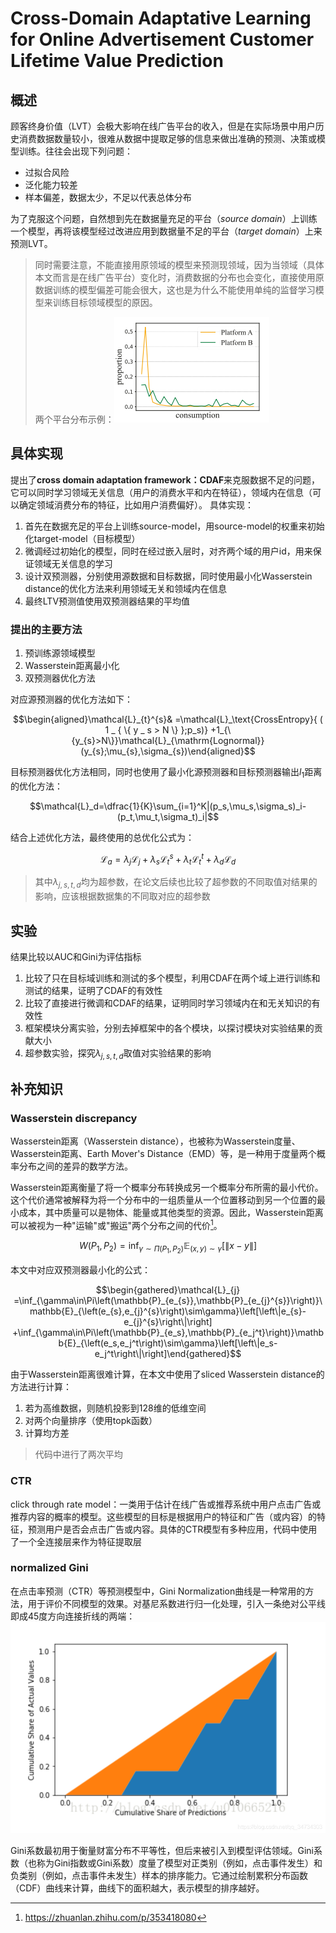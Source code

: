 # Cross-Domain Adaptative Learning for Online Advertisement Customer Lifetime Value Prediction
## 概述
顾客终身价值（LVT）会极大影响在线广告平台的收入，但是在实际场景中用户历史消费数据数量较小，很难从数据中提取足够的信息来做出准确的预测、决策或模型训练。往往会出现下列问题：
- 过拟合风险
- 泛化能力较差
- 样本偏差，数据太少，不足以代表总体分布

为了克服这个问题，自然想到先在数据量充足的平台（*source domain*）上训练一个模型，再将该模型经过改进应用到数据量不足的平台（*target domain*）上来预测LVT。
> 同时需要注意，不能直接用原领域的模型来预测现领域，因为当领域（具体本文而言是在线广告平台）变化时，消费数据的分布也会变化，直接使用原数据训练的模型偏差可能会很大，这也是为什么不能使用单纯的监督学习模型来训练目标领域模型的原因。
> 
> 两个平台分布示例：![分布差异](image-1.png)

## 具体实现
提出了**cross domain adaptation framework：CDAF**来克服数据不足的问题，它可以同时学习领域无关信息（用户的消费水平和内在特征），领域内在信息（可以确定领域消费分布的特征，比如用户消费偏好）。
具体实现：
1. 首先在数据充足的平台上训练source-model，用source-model的权重来初始化target-model（目标模型）
2. 微调经过初始化的模型，同时在经过嵌入层时，对齐两个域的用户id，用来保证领域无关信息的学习
3. 设计双预测器，分别使用源数据和目标数据，同时使用最小化Wasserstein distance的优化方法来利用领域无关和领域内在信息
4. 最终LTV预测值使用双预测器结果的平均值

### 提出的主要方法
1. 预训练源领域模型
2. Wasserstein距离最小化
3. 双预测器优化方法

对应源预测器的优化方法如下：


$$\begin{aligned}\mathcal{L}_{t}^{s}& =\mathcal{L}_\text{CrossEntropy}{ ( 1 _ { \{ y _ s > N \} };p_s)} +1_{\{y_{s}>N\}}\mathcal{L}_{\mathrm{Lognormal}}(y_{s};\mu_{s},\sigma_{s})\end{aligned}$$ 

目标预测器优化方法相同，同时也使用了最小化源预测器和目标预测器输出$l_1$距离的优化方法：

$$\mathcal{L}_d=\dfrac{1}{K}\sum_{i=1}^K|(p_s,\mu_s,\sigma_s)_i-(p_t,\mu_t,\sigma_t)_i|$$

结合上述优化方法，最终使用的总优化公式为：

$$\mathcal{L}_{a}=\lambda_{j}\mathcal{L}_{j}+\lambda_{s}\mathcal{L}_{t}^{s}+\lambda_{t}\mathcal{L}_{t}^{t}+\lambda_{d}\mathcal{L}_{d}$$

> 其中$\lambda_{j,s,t,d}$均为超参数，在论文后续也比较了超参数的不同取值对结果的影响，应该根据数据集的不同取对应的超参数

## 实验
结果比较以AUC和Gini为评估指标
1. 比较了只在目标域训练和测试的多个模型，利用CDAF在两个域上进行训练和测试的结果，证明了CDAF的有效性
2. 比较了直接进行微调和CDAF的结果，证明同时学习领域内在和无关知识的有效性
3. 框架模块分离实验，分别去掉框架中的各个模块，以探讨模块对实验结果的贡献大小
4. 超参数实验，探究$\lambda_{j,s,t,d}$取值对实验结果的影响
## 补充知识
### Wasserstein discrepancy 
Wasserstein距离（Wasserstein distance），也被称为Wasserstein度量、Wasserstein距离、Earth Mover's Distance（EMD）等，是一种用于度量两个概率分布之间的差异的数学方法。

Wasserstein距离衡量了将一个概率分布转换成另一个概率分布所需的最小代价。这个代价通常被解释为将一个分布中的一组质量从一个位置移动到另一个位置的最小成本，其中质量可以是物体、能量或其他类型的资源。因此，Wasserstein距离可以被视为一种"运输"或"搬运"两个分布之间的代价[^1]。

$$W\left(P_{1}, P_{2}\right)=\inf _{\gamma \sim \Pi\left(P_{1}, P_{2}\right)} \mathbb{E}_{(x, y) \sim \gamma}[\|x-y\|]$$

本文中对应双预测器最小化的公式：

$$\begin{gathered}\mathcal{L}_{j} =\inf_{\gamma\in\Pi\left(\mathbb{P}_{e_{s}},\mathbb{P}_{e_{j}^{s}}\right)}\mathbb{E}_{\left(e_{s},e_{j}^{s}\right)\sim\gamma}\left[\left\|e_{s}-e_{j}^{s}\right\|\right] +\inf_{\gamma\in\Pi\left(\mathbb{P}_{e_s},\mathbb{P}_{e_j^t}\right)}\mathbb{E}_{\left(e_s,e_j^t\right)\sim\gamma}\left[\left\|e_s-e_j^t\right\|\right]\end{gathered}$$

由于Wasserstein距离很难计算，在本文中使用了sliced Wasserstein distance的方法进行计算：
1. 若为高维数据，则随机投影到128维的低维空间
2. 对两个向量排序（使用topk函数）
3. 计算均方差
> 代码中进行了两次平均

### CTR
click through rate model：一类用于估计在线广告或推荐系统中用户点击广告或推荐内容的概率的模型。这些模型的目标是根据用户的特征和广告（或内容）的特征，预测用户是否会点击广告或内容。具体的CTR模型有多种应用，代码中使用了一个全连接层来作为特征提取层

### normalized Gini
在点击率预测（CTR）等预测模型中，Gini Normalization曲线是一种常用的方法，用于评价不同模型的效果。对基尼系数进行归一化处理，引入一条绝对公平线即成45度方向连接折线的两端：
![normalized gini](image-2.png)

 Gini系数最初用于衡量财富分布不平等性，但后来被引入到模型评估领域。Gini系数（也称为Gini指数或Gini系数）度量了模型对正类别（例如，点击事件发生）和负类别（例如，点击事件未发生）样本的排序能力。它通过绘制累积分布函数（CDF）曲线来计算，曲线下的面积越大，表示模型的排序越好。

[^1]:https://zhuanlan.zhihu.com/p/353418080